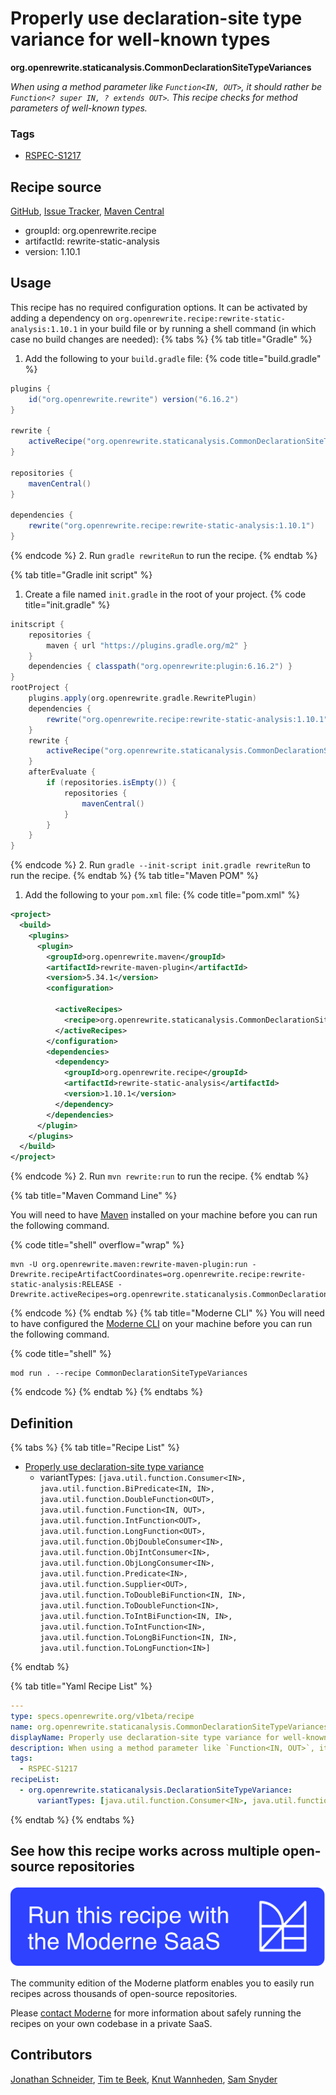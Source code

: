 # Properly use declaration-site type variance for well-known types

**org.openrewrite.staticanalysis.CommonDeclarationSiteTypeVariances**

_When using a method parameter like `Function<IN, OUT>`, it should rather be `Function<? super IN, ? extends OUT>`. This recipe checks for method parameters of well-known types._

### Tags

* [RSPEC-S1217](https://sonarsource.github.io/rspec/#/rspec/S1217)

## Recipe source

[GitHub](https://github.com/openrewrite/rewrite-static-analysis/blob/main/src/main/resources/META-INF/rewrite/static-analysis.yml), [Issue Tracker](https://github.com/openrewrite/rewrite-static-analysis/issues), [Maven Central](https://central.sonatype.com/artifact/org.openrewrite.recipe/rewrite-static-analysis/1.10.1/jar)

* groupId: org.openrewrite.recipe
* artifactId: rewrite-static-analysis
* version: 1.10.1


## Usage

This recipe has no required configuration options. It can be activated by adding a dependency on `org.openrewrite.recipe:rewrite-static-analysis:1.10.1` in your build file or by running a shell command (in which case no build changes are needed): 
{% tabs %}
{% tab title="Gradle" %}
1. Add the following to your `build.gradle` file:
{% code title="build.gradle" %}
```groovy
plugins {
    id("org.openrewrite.rewrite") version("6.16.2")
}

rewrite {
    activeRecipe("org.openrewrite.staticanalysis.CommonDeclarationSiteTypeVariances")
}

repositories {
    mavenCentral()
}

dependencies {
    rewrite("org.openrewrite.recipe:rewrite-static-analysis:1.10.1")
}
```
{% endcode %}
2. Run `gradle rewriteRun` to run the recipe.
{% endtab %}

{% tab title="Gradle init script" %}
1. Create a file named `init.gradle` in the root of your project.
{% code title="init.gradle" %}
```groovy
initscript {
    repositories {
        maven { url "https://plugins.gradle.org/m2" }
    }
    dependencies { classpath("org.openrewrite:plugin:6.16.2") }
}
rootProject {
    plugins.apply(org.openrewrite.gradle.RewritePlugin)
    dependencies {
        rewrite("org.openrewrite.recipe:rewrite-static-analysis:1.10.1")
    }
    rewrite {
        activeRecipe("org.openrewrite.staticanalysis.CommonDeclarationSiteTypeVariances")
    }
    afterEvaluate {
        if (repositories.isEmpty()) {
            repositories {
                mavenCentral()
            }
        }
    }
}
```
{% endcode %}
2. Run `gradle --init-script init.gradle rewriteRun` to run the recipe.
{% endtab %}
{% tab title="Maven POM" %}
1. Add the following to your `pom.xml` file:
{% code title="pom.xml" %}
```xml
<project>
  <build>
    <plugins>
      <plugin>
        <groupId>org.openrewrite.maven</groupId>
        <artifactId>rewrite-maven-plugin</artifactId>
        <version>5.34.1</version>
        <configuration>
          
          <activeRecipes>
            <recipe>org.openrewrite.staticanalysis.CommonDeclarationSiteTypeVariances</recipe>
          </activeRecipes>
        </configuration>
        <dependencies>
          <dependency>
            <groupId>org.openrewrite.recipe</groupId>
            <artifactId>rewrite-static-analysis</artifactId>
            <version>1.10.1</version>
          </dependency>
        </dependencies>
      </plugin>
    </plugins>
  </build>
</project>
```
{% endcode %}
2. Run `mvn rewrite:run` to run the recipe.
{% endtab %}

{% tab title="Maven Command Line" %}

You will need to have [Maven](https://maven.apache.org/download.cgi) installed on your machine before you can run the following command.

{% code title="shell" overflow="wrap" %}
```shell
mvn -U org.openrewrite.maven:rewrite-maven-plugin:run -Drewrite.recipeArtifactCoordinates=org.openrewrite.recipe:rewrite-static-analysis:RELEASE -Drewrite.activeRecipes=org.openrewrite.staticanalysis.CommonDeclarationSiteTypeVariances 
```
{% endcode %}
{% endtab %}
{% tab title="Moderne CLI" %}
You will need to have configured the [Moderne CLI](https://docs.moderne.io/moderne-cli/cli-intro) on your machine before you can run the following command.

{% code title="shell" %}
```shell
mod run . --recipe CommonDeclarationSiteTypeVariances
```
{% endcode %}
{% endtab %}
{% endtabs %}

## Definition

{% tabs %}
{% tab title="Recipe List" %}
* [Properly use declaration-site type variance](../staticanalysis/declarationsitetypevariance.md)
  * variantTypes: `[java.util.function.Consumer<IN>, java.util.function.BiPredicate<IN, IN>, java.util.function.DoubleFunction<OUT>, java.util.function.Function<IN, OUT>, java.util.function.IntFunction<OUT>, java.util.function.LongFunction<OUT>, java.util.function.ObjDoubleConsumer<IN>, java.util.function.ObjIntConsumer<IN>, java.util.function.ObjLongConsumer<IN>, java.util.function.Predicate<IN>, java.util.function.Supplier<OUT>, java.util.function.ToDoubleBiFunction<IN, IN>, java.util.function.ToDoubleFunction<IN>, java.util.function.ToIntBiFunction<IN, IN>, java.util.function.ToIntFunction<IN>, java.util.function.ToLongBiFunction<IN, IN>, java.util.function.ToLongFunction<IN>]`

{% endtab %}

{% tab title="Yaml Recipe List" %}
```yaml
---
type: specs.openrewrite.org/v1beta/recipe
name: org.openrewrite.staticanalysis.CommonDeclarationSiteTypeVariances
displayName: Properly use declaration-site type variance for well-known types
description: When using a method parameter like `Function<IN, OUT>`, it should rather be `Function<? super IN, ? extends OUT>`. This recipe checks for method parameters of well-known types.
tags:
  - RSPEC-S1217
recipeList:
  - org.openrewrite.staticanalysis.DeclarationSiteTypeVariance:
      variantTypes: [java.util.function.Consumer<IN>, java.util.function.BiPredicate<IN, IN>, java.util.function.DoubleFunction<OUT>, java.util.function.Function<IN, OUT>, java.util.function.IntFunction<OUT>, java.util.function.LongFunction<OUT>, java.util.function.ObjDoubleConsumer<IN>, java.util.function.ObjIntConsumer<IN>, java.util.function.ObjLongConsumer<IN>, java.util.function.Predicate<IN>, java.util.function.Supplier<OUT>, java.util.function.ToDoubleBiFunction<IN, IN>, java.util.function.ToDoubleFunction<IN>, java.util.function.ToIntBiFunction<IN, IN>, java.util.function.ToIntFunction<IN>, java.util.function.ToLongBiFunction<IN, IN>, java.util.function.ToLongFunction<IN>]

```
{% endtab %}
{% endtabs %}

## See how this recipe works across multiple open-source repositories

[![Moderne Link Image](/.gitbook/assets/ModerneRecipeButton.png)](https://app.moderne.io/recipes/org.openrewrite.staticanalysis.CommonDeclarationSiteTypeVariances)

The community edition of the Moderne platform enables you to easily run recipes across thousands of open-source repositories.

Please [contact Moderne](https://moderne.io/product) for more information about safely running the recipes on your own codebase in a private SaaS.

## Contributors
[Jonathan Schneider](mailto:jkschneider@gmail.com), [Tim te Beek](mailto:tim@moderne.io), [Knut Wannheden](mailto:knut@moderne.io), [Sam Snyder](mailto:sam@moderne.io)
